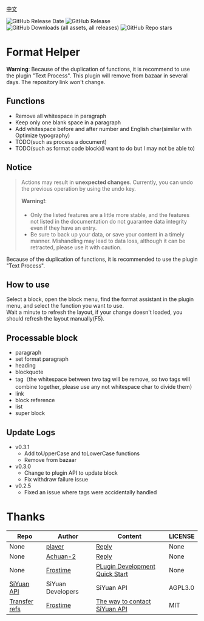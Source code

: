 [中文](https://github.com/emptylight370/sy-format-helper/blob/main/README_zh_CN.md)

![GitHub Release Date](https://img.shields.io/github/release-date/emptylight370/sy-format-helper?display_date=published_at)
![GitHub Release](https://img.shields.io/github/v/release/emptylight370/sy-format-helper)
![GitHub Downloads (all assets, all releases)](https://img.shields.io/github/downloads/emptylight370/sy-format-helper/latest/total)
![GitHub Repo stars](https://img.shields.io/github/stars/emptylight370/sy-format-helper)

# Format Helper

**Warning**: Because of the duplication of functions, it is recommend to use the plugin "Text Process". This plugin will remove from bazaar in several days. The repository link won't change.

## Functions

- Remove all whitespace in paragraph
- Keep only one blank space in a paragraph
- Add whitespace before and after number and English char(similar with Optimize typography)
- TODO(such as process a document)
- TODO(such as format code block)(I want to do but I may not be able to)

## Notice

> Actions may result in **unexpected changes**. Currently, you can undo the previous operation by using the undo key.
>
> **Warning**❗:
> - Only the listed features are a little more stable, and the features not listed in the documentation do not guarantee data integrity even if they have an entry.
> - Be sure to back up your data, or save your content in a timely manner. Mishandling may lead to data loss, although it can be retracted, please use it with caution.

Because of the duplication of functions, it is recommended to use the plugin "Text Process".

## How to use

Select a block, open the block menu, find the format assistant in the plugin menu, and select the function you want to use.  
Wait a minute to refresh the layout, if your change doesn't loaded, you should refresh the layout manually(F5).

## Processable block

- paragraph
- set format paragraph
- heading
- blockquote
- tag（the whitespace between two tag will be remove, so two tags will combine together, please use any not whitespace char to divide them）
- link
- block reference
- list
- super block

## Update Logs

- v0.3.1
  - Add toUpperCase and toLowerCase functions
  - Remove from bazaar
- v0.3.0
  - Change to plugin API to update block
  - Fix withdraw failure issue
- v0.2.5
  - Fixed an issue where tags were accidentally handled

# Thanks

| Repo | Author | Content | LICENSE |
| --- | --- | --- | --- |
| None | [player](https://ld246.com/member/player) | [Reply](https://ld246.com/article/1734443320794/comment/1734444819260#comments) | None |
| None | [Achuan-2](https://ld246.com/member/Achuan-2) | [Reply](https://ld246.com/article/1734443320794/comment/1734451724612?r=EmptyLight#comments) | None |
| None | [Frostime](https://ld246.com/member/Frostime) | [PLugin Development Quick Start](https://ld246.com/article/1723732790981) | None |
| [SiYuan API](https://github.com/siyuan-note/siyuan/blob/master/API_zh_CN.md) | SiYuan Developers | SiYuan API | AGPL3.0 |
| [Transfer refs](https://github.com/frostime/sy-transfer-refs) | [Frostime](https://github.com/frostime) | [The way to contact SiYuan API](https://github.com/frostime/sy-transfer-refs/blob/main/src/api.ts) | MIT |